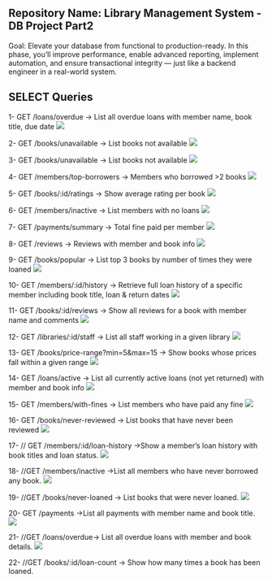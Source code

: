 ﻿## Repository Name: Library Management System - DB Project Part2 
Goal: Elevate your database from functional to production-ready. In this phase, you’ll improve 
performance, enable advanced reporting, implement automation, and ensure transactional integrity — 
just like a backend engineer in a real-world system.

## SELECT Queries
1- GET /loans/overdue → List all overdue loans with member name, book title, due date
![](./image/1.PNG)

2- GET /books/unavailable → List books not available
![](./image/2.PNG)

3- GET /books/unavailable → List books not available 
![](./image/3.PNG)

4- GET /members/top-borrowers → Members who borrowed >2 books
![](./image/4.PNG)

5- GET /books/:id/ratings → Show average rating per book
![](./image/5.PNG)

6- GET /members/inactive → List members with no loans 
![](./image/6.PNG)

7- GET /payments/summary → Total fine paid per member
![](./image/7.PNG) 

8- GET /reviews → Reviews with member and book info
![](./image/8.PNG)

9- GET /books/popular → List top 3 books by number of times they were loaned
![](./image/9.PNG)

10- GET /members/:id/history → Retrieve full loan history of a specific member including book title, 
loan & return dates
![](./image/10.PNG)

11- GET /books/:id/reviews → Show all reviews for a book with member name and comments
![](./image/11.PNG)

12- GET /libraries/:id/staff → List all staff working in a given library
![](./image/12.PNG)

13- GET /books/price-range?min=5&max=15 → Show books whose prices fall within a given range
![](./image/13.PNG)

14- GET /loans/active → List all currently active loans (not yet returned) with member and book info
![](./image/14.PNG)

15- GET /members/with-fines → List members who have paid any fine 
![](./image/15.PNG)

16- GET /books/never-reviewed →  List books that have never been reviewed
![](./image/16.PNG)

17- // GET /members/:id/loan-history →Show a member’s loan history with book titles and loan status.
![](./image/17.PNG)

18- //GET /members/inactive →List all members who have never borrowed any book. 
![](./image/18.PNG)

19- //GET /books/never-loaned → List books that were never loaned.
![](./image/19.PNG)

20- GET /payments →List all payments with member name and book title.
![](./image/20.PNG)

21- //GET /loans/overdue→ List all overdue loans with member and book details.
![](./image/21.PNG)

22- //GET /books/:id/loan-count → Show how many times a book has been loaned.





